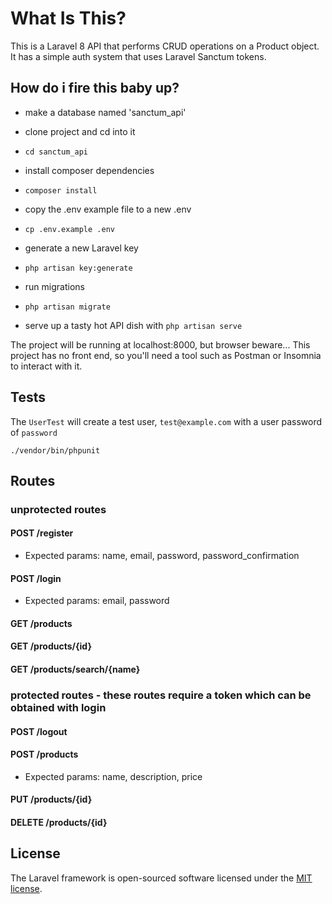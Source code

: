 # What Is This?

This is a Laravel 8 API that performs CRUD operations on a Product object. It has a simple auth system that uses Laravel Sanctum tokens.

## How do i fire this baby up?

* make a database named 'sanctum_api'

* clone project and cd into it
* `cd sanctum_api`
* install composer dependencies
* `composer install`
* copy the .env example file to a new .env 
* `cp .env.example .env`
* generate a new Laravel key 
* `php artisan key:generate`
* run migrations 
* `php artisan migrate`

* serve up a tasty hot API dish with `php artisan serve`

The project will be running at localhost:8000, but browser beware... This project has no front end, so you'll need a tool such as Postman or Insomnia to interact with it. 

## Tests

The `UserTest` will create a test user, `test@example.com` with a user password of `password`

`./vendor/bin/phpunit`

## Routes

### unprotected routes
#### POST /register
* Expected params: name, email, password, password_confirmation
#### POST /login
* Expected params: email, password
#### GET /products
#### GET /products/{id}
#### GET /products/search/{name}

### protected routes - these routes require a token which can be obtained with login
#### POST /logout
#### POST /products
* Expected params: name, description, price
#### PUT /products/{id}
#### DELETE /products/{id}

## License

The Laravel framework is open-sourced software licensed under the [MIT license](https://opensource.org/licenses/MIT).

